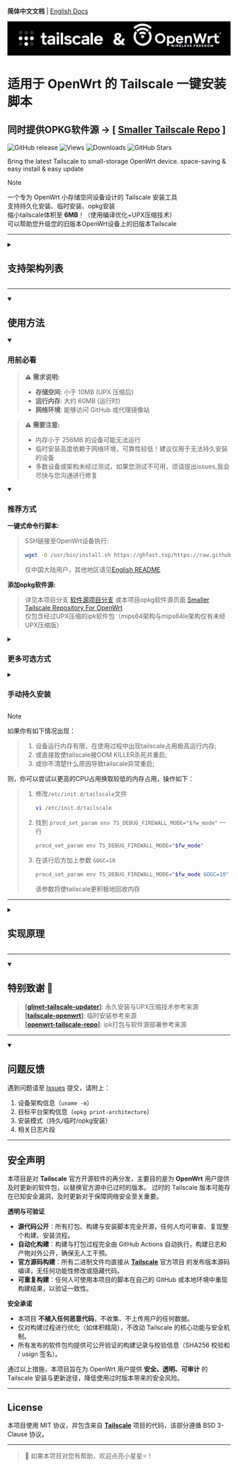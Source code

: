 **简体中文文档** | [English Docs](README_en.md)

![Tailscale & OpenWrt](./banner.png)  
# 适用于 OpenWrt 的 Tailscale 一键安装脚本
## 同时提供OPKG软件源 -> [ [Smaller Tailscale Repo](https://gunanovo.github.io/openwrt-tailscale/) ]

![GitHub release](https://img.shields.io/github/v/release/GuNanOvO/openwrt-tailscale?style=flat)
![Views](https://api.visitorbadge.io/api/combined?path=https%3A%2F%2Fgithub.com%2FGuNanOvO%2Fopenwrt-tailscale&label=Views&countColor=%23b7d079&style=flat)
![Downloads](https://img.shields.io/github/downloads/GuNanOvO/openwrt-tailscale/total?style=flat)
![GitHub Stars](https://img.shields.io/github/stars/GuNanOvO/openwrt-tailscale?label=Stars&color=yellow)

Bring the latest Tailscale to small-storage OpenWrt device. space-saving & easy install & easy update  

> [!NOTE]
> 一个专为 OpenWrt 小存储空间设备设计的 Tailscale 安装工具  
> 支持持久化安装、临时安装、opkg安装  
> 缩小tailscale体积至 **6MB**！（使用编译优化+UPX压缩技术）  
> 可以帮助您升级您的旧版本OpenWrt设备上的旧版本Tailscale

---

<details>
<summary><h2>支持架构列表</h2></summary>

| 架构类型        | 测试情况      | 测试设备  | 测试系统环境 |
|-----------------|---------------|-----------|--------------|
| `i386`          | 已测试✔️     | kvm虚拟机  | ImmortalWrt 24.10.0 |
| `x86_64`        | 已测试✔️     | kvm虚拟机  | ImmortalWrt 24.10.0 |
| `arm`           | 已测试✔️     | CMCC-XR30  | OpenWrt 23.05.0     |
| `arm64`         | 已测试✔️     | R2S        | ImmortalWrt 23.05.4 |
| `mipsle`        | 已测试✔️     | qemu虚拟机 | ImmortalWrt 24.10.0 |

</details>

---

<details open>
<summary><h2>使用方法</h2></summary>

<details open>
<summary><h3>用前必看</h3></summary>

> **⚠️ 需求说明:**
> - **存储空间**: 小于 10MB (UPX 压缩后)  
> - **运行内存**: 大约 60MB (运行时)  
> - **网络环境**: 能够访问 GitHub 或代理镜像站  

> **⚠️ 需要注意:**
> - 内存小于 256MB 的设备可能无法运行  
> - 临时安装高度依赖于网络环境，可靠性较低！建议仅用于无法持久安装的设备  
> - 多数设备或架构未经过测试，如果您测试不可用，烦请提出issues,我会尽快与您沟通进行修复  

</details>

<details open>
<summary><h3>推荐方式</h3></summary>

**一键式命令行脚本:**
> SSH链接至OpenWrt设备执行:
> ```bash
> wget -O /usr/bin/install.sh https://ghfast.top/https://raw.githubusercontent.com/GuNanOvO/openwrt-tailscale/main/install.sh && chmod +x /usr/bin/install.sh && /usr/bin/install.sh
> ```
> 仅中国大陆用户，其他地区请见[English README](README_en.md)  

**添加opkg软件源:**
> 详见本项目分支 [软件源项目分支](../feed/README.md) 或本项目opkg软件源页面 [Smaller Tailscale Repository For OpenWrt](https://gunanovo.github.io/openwrt-tailscale/)  
> 仅包含经过UPX压缩的ipk软件包（mips64架构与mips64le架构仅有未经UPX压缩版）

</details>

<details>
<summary><h3>更多可选方式</h3></summary>

#### 不支持中文的终端
```bash
wget -O /usr/bin/install.sh https://ghfast.top/https://raw.githubusercontent.com/GuNanOvO/openwrt-tailscale/main/install_en_cnproxy.sh && chmod +x /usr/bin/install.sh && /usr/bin/install.sh
```

#### 安装未压缩的版本（约25mb）
使用参数`--notiny`
```bash
wget -O /usr/bin/install.sh https://ghfast.top/https://raw.githubusercontent.com/GuNanOvO/openwrt-tailscale/main/install.sh && chmod +x /usr/bin/install.sh && /usr/bin/install.sh --notiny
```

#### 自定义代理
使用参数`--custom-proxy`
```bash
wget -O /usr/bin/install.sh https://ghfast.top/https://raw.githubusercontent.com/GuNanOvO/openwrt-tailscale/main/install.sh && chmod +x /usr/bin/install.sh && /usr/bin/install.sh --custom-proxy
```

</details>


<details>
<summary><h3>手动持久安装</h3></summary>

#### 安装二进制文件:
 1. 于本项目[Releases](https://github.com/GuNanOvO/openwrt-tailscale/releases)下载与您设备对应架构的tailscaled文件  
 2. 将该二进制可执行文件置于您设备的`/usr/bin`目录下  
 3. 重命名该二进制可执行文件重命名为`tailscaled`  
 4. 使用命令`ln -sv /usr/bin/tailscaled /usr/bin/tailscale`  
 5. 于本项目[目录](https://github.com/GuNanOvO/openwrt-tailscale/tree/main/etc/init.d)下的tailscale文件（您也可以手动创建文件并填入该文件的内容）  
 6. 将该文件置于您设备的`/etc/init.d`目录下  
 7. 将上述文件添加可执行权限`chmod +x /etc/init.d/tailscale && chmod +x /usr/bin/tailscale && chmod +x /usr/bin/tailscaled`
 8. 执行命令`/etc/init.d/tailscale start`稍等一会，再执行`tailscale up`  
 9. 如果你的OpenWrt版本为22.03，你还需要添加 `--netfilter-mode=off`参数， 对于OpenWrt 23+ 则不应该包含该参数  
 10. enjoy～🫰🏻

#### 安装ipk软件包:
 1. 于本项目[Releases](https://github.com/GuNanOvO/openwrt-tailscale/releases)下载与您设备对应架构的ipk软件包(自由选择压缩版与未压缩版)； 
 2. 可以于OpenWrt设备后台网页界面 -> 系统 -> 软件包 -> 上传软件包，选择您下载的软件包进行上传并安装；
> 注意: 显示安装错误，则先测试 `tailscale up` ，如若正常，则安装成功。

</details>


</details>

> [!NOTE]
> 如果你有如下情况出现：
> > 1. 设备运行内存有限，在使用过程中出现tailscale占用极高运行内存;  
> > 2. 或直接致使tailscale被OOM KILLER杀死并重启;  
> > 3. 或你不清楚什么原因导致tailscale异常重启;  
>
> 则，你可以尝试以更高的CPU占用换取较低的内存占用，操作如下：  
> > 1. 修改`/etc/init.d/tailscale`文件
> >    ```bash
> >    vi /etc/init.d/tailscale  
> >    ```
> > 2. 找到 `procd_set_param env TS_DEBUG_FIREWALL_MODE="$fw_mode"` 一行
> >    ```bash
> >    procd_set_param env TS_DEBUG_FIREWALL_MODE="$fw_mode"  
> >    ```
> > 3. 在该行后方加上参数 `GOGC=10` 
> >    ```bash
> >    procd_set_param env TS_DEBUG_FIREWALL_MODE="$fw_mode GOGC=10"  
> >    ```
> >    该参数将使tailscale更积极地回收内存

---

<details>
<summary><h2>实现原理</h2></summary>

#### 编译优化:  
使用了Tailscale[官方文档](https://tailscale.com/kb/1207/small-tailscale)指出的 `--extra-small` 编译选项，加之[UPX](https://upx.github.io/)的二进制文件压缩技术，将tailscale压缩至原来的20%，使得在小存储空间的openwrt设备上使用tailscale变得可能🎉

#### 核心逻辑:  
1. **持久安装**  
   - 将tailscaled二进制文件置于`/usr/bin`，使用`ln -sv tailscaled tailscale`软链接tailscaled到tailscale，仅需大约 **7mb** 即可正常使用tailscale服务。即便所需空间仅 **7mb** 。

2. **临时安装**  
   - 将tailscaled二进制文件至于`/tmp`，同样使用`ln -sv tailscaled tailscale`软链接tailscaled到tailscale，由于是放置于/tmp目录，该安装方式会占用设备运行内存。每次重启后，会调用到脚本进行重新下载tailscale，因此可靠性较低。

</details>

---

<details open>
<summary><h2>特别致谢 🙏</h2></summary>

> **[[glinet-tailscale-updater](https://github.com/Admonstrator/glinet-tailscale-updater)]**: 永久安装与UPX压缩技术参考来源  
> **[[tailscale-openwrt](https://github.com/CH3NGYZ/tailscale-openwrt)]**: 临时安装参考来源  
> **[[openwrt-tailscale-repo](https://github.com/lanrat/openwrt-tailscale-repo)]**: ipk打包与软件源部署参考来源  

</details>

---

<details open>
<summary><h2>问题反馈</h2></summary>

遇到问题请至 [Issues](https://github.com/GuNanOvO/openwrt-tailscale/issues) 提交，请附上：
1. 设备架构信息（`uname -m`）
2. 目标平台架构信息（`opkg print-architecture`）
3. 安装模式（持久/临时/opkg安装）
4. 相关日志片段

</details>

---

## 安全声明
本项目是对 **Tailscale** 官方开源软件的再分发，主要目的是为 **OpenWrt** 用户提供及时更新的软件包，以替换官方源中已过时的版本。
过时的 Tailscale 版本可能存在已知安全漏洞，及时更新对于保障网络安全至关重要。

**透明与可验证**
 - **源代码公开**：所有打包、构建与安装脚本完全开源，任何人均可审查、复现整个构建、安装流程。
 - **自动化构建**：构建与打包过程完全由 GitHub Actions 自动执行，构建日志和产物对外公开，确保无人工干预。
 - **官方源码构建**：所有二进制文件均直接从 [**Tailscale**](https://github.com/tailscale/tailscale) 官方项目 的发布版本源码编译，无任何功能性修改或隐藏代码。
 - **可重复构建**：任何人可使用本项目的脚本在自己的 GitHub 或本地环境中重现构建结果，以验证一致性。

**安全承诺**
 - 本项目 **不植入任何恶意代码**，不收集、不上传用户的任何数据。
 - 仅对构建过程进行优化（如体积精简），不改动 Tailscale 的核心功能与安全机制。
 - 所有发布的软件包均提供可公开验证的构建记录与校验信息（SHA256 校验和 / usign 签名）。

通过以上措施，本项目旨在为 OpenWrt 用户提供 **安全、透明、可审计** 的 Tailscale 安装与更新途径，降低使用过时版本带来的安全风险。

---

## License

本项目使用 MIT 协议，并包含来自 [**Tailscale**](https://github.com/tailscale/tailscale) 项目的代码，该部分遵循 BSD 3-Clause 协议。  

---

> 💖 如果本项目对您有帮助，欢迎点亮小星星⭐！  
